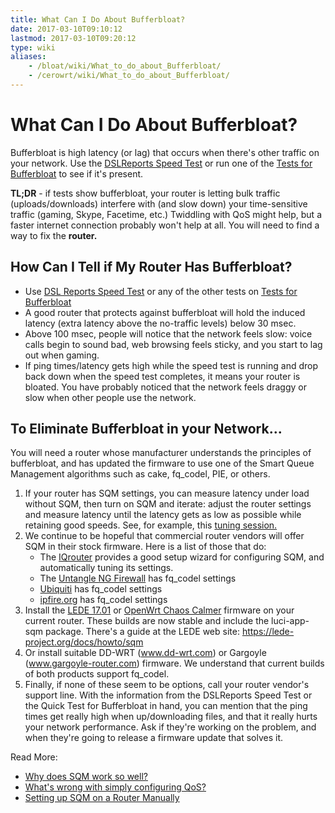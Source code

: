 ```yaml
---
title: What Can I Do About Bufferbloat?
date: 2017-03-10T09:10:12
lastmod: 2017-03-10T09:20:12
type: wiki
aliases:
    - /bloat/wiki/What_to_do_about_Bufferbloat/
    - /cerowrt/wiki/What_to_do_about_Bufferbloat/
---
```

# What Can I Do About Bufferbloat?

Bufferbloat is high latency (or lag) that occurs when there's other
traffic on your network. 
Use the [DSLReports Speed Test](http://dslreports.com/speedtest) 
or run one of the [Tests for Bufferbloat](Tests_for_Bufferbloat.md) to see if it's present.

**TL;DR** - if tests show bufferbloat, your router is letting bulk
traffic (uploads/downloads) interfere with (and slow down) your
time-sensitive traffic (gaming, Skype, Facetime, etc.) Twiddling with
QoS might help, but a faster internet connection probably won't help at all. You
will need to find a way to fix the **router.**

## How Can I Tell if My Router Has Bufferbloat?

-   Use [DSL Reports Speed Test](http://dslreports.com/speedtest) or any of the other tests on [Tests for Bufferbloat](Tests_for_Bufferbloat/)
-   A good router that protects against bufferbloat will hold the
    induced latency (extra latency above the no-traffic levels) below
    30 msec.
-   Above 100 msec, people will notice that the network feels slow:
    voice calls begin to sound bad, web browsing feels sticky, and
    you start to lag out when gaming.
-   If ping times/latency gets high while the speed test is running and drop back
    down when the speed test completes, it means your router is bloated.
    You have probably noticed that the network feels draggy or slow when
    other people use the network.

## To Eliminate Bufferbloat in your Network...

You will need a router whose manufacturer understands the principles of
bufferbloat, and has updated the firmware to use one of the Smart Queue
Management algorithms such as cake, fq_codel, PIE, or others.

1.  If your router has SQM settings, you can measure latency under load without SQM, 
    then turn on SQM and iterate: adjust the router settings and measure latency 
    until the latency gets as low as possible while retaining good speeds.
    See, for example, this [tuning session.](Getting_SQM_Running_Right)
2.  We continue to be hopeful that commercial router vendors will offer
    SQM in their stock firmware. Here is a list of those that do:
    * The [IQrouter](http://evenroute.com) provides a good setup wizard for
    configuring SQM, and automatically tuning its settings.
    * The [Untangle NG Firewall](https://wiki.untangle.com/index.php/Bufferbloat) has fq_codel settings
    * [Ubiquiti](https://help.ubnt.com/hc/en-us/articles/220716608-EdgeRouter-Advanced-queue-CLI-examples) has fq_codel settings
    * [ipfire.org](http://wiki.ipfire.org/en/configuration/services/qos) has fq_codel settings
3.  Install the [LEDE 17.01](https://lede-project.org) or 
    [OpenWrt Chaos Calmer](http://openwrt.org/) firmware
    on your current router. These builds are now
    stable and include the luci-app-sqm package.
    There's a guide at the LEDE web site:
    https://lede-project.org/docs/howto/sqm
4.  Or install suitable DD-WRT (www.dd-wrt.com) or
    Gargoyle (www.gargoyle-router.com) firmware. We understand that
    current builds of both products support fq_codel.
5.  Finally, if none of these seem to be options, call your router
    vendor's support line. With the information from the DSLReports
    Speed Test or the Quick Test for Bufferbloat in hand, you can
    mention that the ping times get really high when up/downloading
    files, and that it really hurts your network performance. Ask if
    they're working on the problem, and when they're going to release a
    firmware update that solves it.

Read More:

* [Why does SQM work so well?](More_about_Bufferbloat#why-does-sqm-work-so-well)
* [What's wrong with simply configuring QoS?](More_about_Bufferbloat#what-s-wrong-with-simply-configuring-qos)
* [Setting up SQM on a Router Manually](More_about_Bufferbloat#setting-up-a-router-manually)
